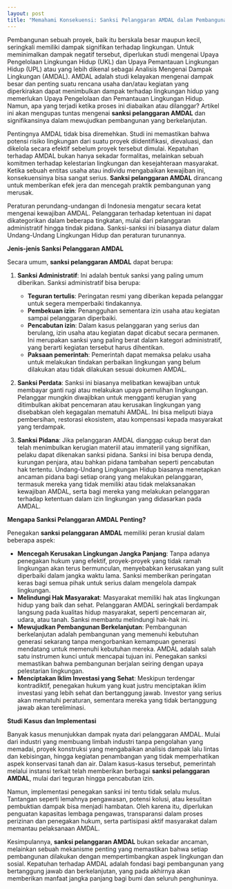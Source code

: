 ```yaml
---
layout: post
title: "Memahami Konsekuensi: Sanksi Pelanggaran AMDAL dalam Pembangunan Berkelanjutan"
---
```


Pembangunan sebuah proyek, baik itu berskala besar maupun kecil, seringkali memiliki dampak signifikan terhadap lingkungan. Untuk meminimalkan dampak negatif tersebut, diperlukan studi mengenai Upaya Pengelolaan Lingkungan Hidup (UKL) dan Upaya Pemantauan Lingkungan Hidup (UPL) atau yang lebih dikenal sebagai Analisis Mengenai Dampak Lingkungan (AMDAL). AMDAL adalah studi kelayakan mengenai dampak besar dan penting suatu rencana usaha dan/atau kegiatan yang diperkirakan dapat menimbulkan dampak terhadap lingkungan hidup yang memerlukan Upaya Pengelolaan dan Pemantauan Lingkungan Hidup. Namun, apa yang terjadi ketika proses ini diabaikan atau dilanggar? Artikel ini akan mengupas tuntas mengenai **sanksi pelanggaran AMDAL** dan signifikansinya dalam mewujudkan pembangunan yang berkelanjutan.

Pentingnya AMDAL tidak bisa diremehkan. Studi ini memastikan bahwa potensi risiko lingkungan dari suatu proyek diidentifikasi, dievaluasi, dan dikelola secara efektif sebelum proyek tersebut dimulai. Kepatuhan terhadap AMDAL bukan hanya sekadar formalitas, melainkan sebuah komitmen terhadap kelestarian lingkungan dan kesejahteraan masyarakat. Ketika sebuah entitas usaha atau individu mengabaikan kewajiban ini, konsekuensinya bisa sangat serius. **Sanksi pelanggaran AMDAL** dirancang untuk memberikan efek jera dan mencegah praktik pembangunan yang merusak.

Peraturan perundang-undangan di Indonesia mengatur secara ketat mengenai kewajiban AMDAL. Pelanggaran terhadap ketentuan ini dapat dikategorikan dalam beberapa tingkatan, mulai dari pelanggaran administratif hingga tindak pidana. Sanksi-sanksi ini biasanya diatur dalam Undang-Undang Lingkungan Hidup dan peraturan turunannya.

**Jenis-jenis Sanksi Pelanggaran AMDAL**

Secara umum, **sanksi pelanggaran AMDAL** dapat berupa:

1.  **Sanksi Administratif**: Ini adalah bentuk sanksi yang paling umum diberikan. Sanksi administratif bisa berupa:
    *   **Teguran tertulis**: Peringatan resmi yang diberikan kepada pelanggar untuk segera memperbaiki tindakannya.
    *   **Pembekuan izin**: Penangguhan sementara izin usaha atau kegiatan sampai pelanggaran diperbaiki.
    *   **Pencabutan izin**: Dalam kasus pelanggaran yang serius dan berulang, izin usaha atau kegiatan dapat dicabut secara permanen. Ini merupakan sanksi yang paling berat dalam kategori administratif, yang berarti kegiatan tersebut harus dihentikan.
    *   **Paksaan pemerintah**: Pemerintah dapat memaksa pelaku usaha untuk melakukan tindakan perbaikan lingkungan yang belum dilakukan atau tidak dilakukan sesuai dokumen AMDAL.

2.  **Sanksi Perdata**: Sanksi ini biasanya melibatkan kewajiban untuk membayar ganti rugi atau melakukan upaya pemulihan lingkungan. Pelanggar mungkin diwajibkan untuk mengganti kerugian yang ditimbulkan akibat pencemaran atau kerusakan lingkungan yang disebabkan oleh kegagalan mematuhi AMDAL. Ini bisa meliputi biaya pembersihan, restorasi ekosistem, atau kompensasi kepada masyarakat yang terdampak.

3.  **Sanksi Pidana**: Jika pelanggaran AMDAL dianggap cukup berat dan telah menimbulkan kerugian materiil atau immateriil yang signifikan, pelaku dapat dikenakan sanksi pidana. Sanksi ini bisa berupa denda, kurungan penjara, atau bahkan pidana tambahan seperti pencabutan hak tertentu. Undang-Undang Lingkungan Hidup biasanya menetapkan ancaman pidana bagi setiap orang yang melakukan pelanggaran, termasuk mereka yang tidak memiliki atau tidak melaksanakan kewajiban AMDAL, serta bagi mereka yang melakukan pelanggaran terhadap ketentuan dalam izin lingkungan yang didasarkan pada AMDAL.

**Mengapa Sanksi Pelanggaran AMDAL Penting?**

Penegakan **sanksi pelanggaran AMDAL** memiliki peran krusial dalam beberapa aspek:

*   **Mencegah Kerusakan Lingkungan Jangka Panjang**: Tanpa adanya penegakan hukum yang efektif, proyek-proyek yang tidak ramah lingkungan akan terus bermunculan, menyebabkan kerusakan yang sulit diperbaiki dalam jangka waktu lama. Sanksi memberikan peringatan keras bagi semua pihak untuk serius dalam mengelola dampak lingkungan.
*   **Melindungi Hak Masyarakat**: Masyarakat memiliki hak atas lingkungan hidup yang baik dan sehat. Pelanggaran AMDAL seringkali berdampak langsung pada kualitas hidup masyarakat, seperti pencemaran air, udara, atau tanah. Sanksi membantu melindungi hak-hak ini.
*   **Mewujudkan Pembangunan Berkelanjutan**: Pembangunan berkelanjutan adalah pembangunan yang memenuhi kebutuhan generasi sekarang tanpa mengorbankan kemampuan generasi mendatang untuk memenuhi kebutuhan mereka. AMDAL adalah salah satu instrumen kunci untuk mencapai tujuan ini. Penegakan sanksi memastikan bahwa pembangunan berjalan seiring dengan upaya pelestarian lingkungan.
*   **Menciptakan Iklim Investasi yang Sehat**: Meskipun terdengar kontradiktif, penegakan hukum yang kuat justru menciptakan iklim investasi yang lebih sehat dan bertanggung jawab. Investor yang serius akan mematuhi peraturan, sementara mereka yang tidak bertanggung jawab akan tereliminasi.

**Studi Kasus dan Implementasi**

Banyak kasus menunjukkan dampak nyata dari pelanggaran AMDAL. Mulai dari industri yang membuang limbah industri tanpa pengolahan yang memadai, proyek konstruksi yang mengabaikan analisis dampak lalu lintas dan kebisingan, hingga kegiatan penambangan yang tidak memperhatikan aspek konservasi tanah dan air. Dalam kasus-kasus tersebut, pemerintah melalui instansi terkait telah memberikan berbagai **sanksi pelanggaran AMDAL**, mulai dari teguran hingga pencabutan izin.

Namun, implementasi penegakan sanksi ini tentu tidak selalu mulus. Tantangan seperti lemahnya pengawasan, potensi kolusi, atau kesulitan pembuktian dampak bisa menjadi hambatan. Oleh karena itu, diperlukan penguatan kapasitas lembaga pengawas, transparansi dalam proses perizinan dan penegakan hukum, serta partisipasi aktif masyarakat dalam memantau pelaksanaan AMDAL.

Kesimpulannya, **sanksi pelanggaran AMDAL** bukan sekadar ancaman, melainkan sebuah mekanisme penting yang memastikan bahwa setiap pembangunan dilakukan dengan mempertimbangkan aspek lingkungan dan sosial. Kepatuhan terhadap AMDAL adalah fondasi bagi pembangunan yang bertanggung jawab dan berkelanjutan, yang pada akhirnya akan memberikan manfaat jangka panjang bagi bumi dan seluruh penghuninya.
